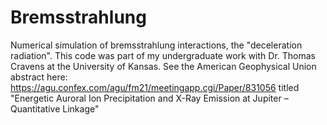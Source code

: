 # Bremsstrahlung
Numerical simulation of bremsstrahlung interactions, the "deceleration radiation". This code was part of my undergraduate work with Dr. Thomas Cravens at the University of Kansas. See the American Geophysical Union abstract here: https://agu.confex.com/agu/fm21/meetingapp.cgi/Paper/831056 titled "Energetic Auroral Ion Precipitation and X-Ray Emission at Jupiter – Quantitative Linkage"
